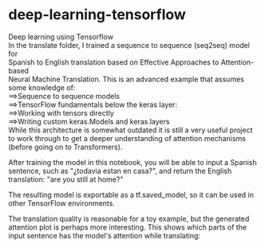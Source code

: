 # deep-learning-tensorflow
Deep learning using Tensorflow<br> 
In the translate folder, I trained a sequence to sequence (seq2seq) model for<br> Spanish to English translation based on Effective Approaches to Attention-based <br>Neural Machine Translation. This is an advanced example that assumes some knowledge of:
<br>
==>Sequence to sequence models<br>
==>TensorFlow fundamentals below the keras layer:<br>
==>Working with tensors directly<br>
==>Writing custom keras.Models and keras.layers<br>
While this architecture is somewhat outdated it is still a very useful project to work through to get a deeper understanding of attention mechanisms (before going on to Transformers).

After training the model in this notebook, you will be able to input a Spanish sentence, such as "¿todavia estan en casa?", and return the English translation: "are you still at home?"

The resulting model is exportable as a tf.saved_model, so it can be used in other TensorFlow environments.

The translation quality is reasonable for a toy example, but the generated attention plot is perhaps more interesting. This shows which parts of the input sentence has the model's attention while translating: